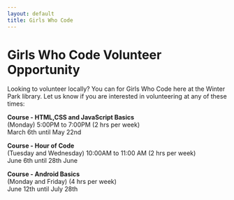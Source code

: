```yaml
---
layout: default
title: Girls Who Code
---
```


# Girls Who Code Volunteer Opportunity

Looking to volunteer locally? You can for Girls Who Code here at the Winter Park library. Let us know if you are interested in volunteering at any of these times:


**Course - HTML,CSS and JavaScript Basics**  
(Monday) 5:00PM to 7:00PM (2 hrs per week)  
March 6th until May 22nd

**Course - Hour of Code**  
(Tuesday and Wednesday) 10:00AM to 11:00 AM (2 hrs per week)  
June 6th until 28th June

**Course - Android Basics**  
(Monday and Friday)  (4 hrs per week)  
June 12th until July 28th
